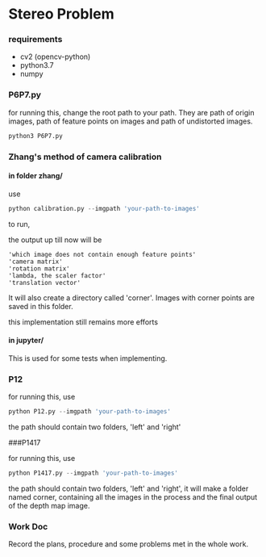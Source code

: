 # Stereo Problem

### requirements

- cv2 (opencv-python)
- python3.7
- numpy

### P6P7.py

for running this, change the root path to your path. They are path of origin images, path of feature points on images and path of undistorted images.

```python
python3 P6P7.py
```

### Zhang's method of camera calibration

#### in folder zhang/

use

```python
python calibration.py --imgpath 'your-path-to-images'
```

to run,

the output up till now will be

```
'which image does not contain enough feature points'
'camera matrix'
'rotation matrix'
'lambda, the scaler factor'
'translation vector'
```

It will also create a directory called 'corner'. Images with corner points are saved in this folder.

this implementation still remains more efforts

#### in jupyter/

This is used for some tests when implementing.

### P12

for running this, use

```python
python P12.py --imgpath 'your-path-to-images'
```

the path should contain two folders, 'left' and 'right'

###P1417

for running this, use

```python
python P1417.py --imgpath 'your-path-to-images'
```

the path should contain two folders, 'left' and 'right', it will make a folder named corner, containing all the images in the process and the final output of the depth map image.

### Work Doc

Record the plans, procedure and some problems met in the whole work.